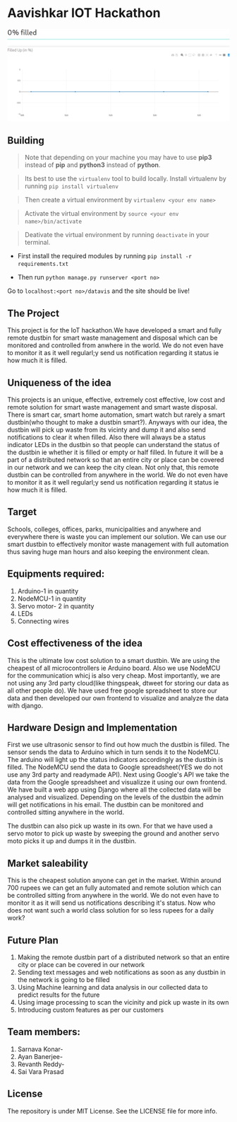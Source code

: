# Aavishkar IOT Hackathon

![demo](./demo.gif)

## Building

>Note that depending on your machine you may have to use **pip3** instead of **pip** and **python3** instead of **python**.


>Its best to use the `virtualenv` tool to build locally. Install virtualenv by running `pip install virtualenv`

>Then create a virtual environment by `virtualenv <your env name>`

>Activate the virtual environment by `source <your env name>/bin/activate`

>Deativate the virtual environment by running `deactivate` in your terminal.

 * First install the required modules by running `pip install -r requirements.txt`

 * Then run `python manage.py runserver <port no>`

 Go to `localhost:<port no>/datavis` and the site should be live!

## The Project

This project is for the IoT hackathon.We have developed a smart and fully remote dustbin for smart waste management and disposal which can be monitored and controlled from anwhere in the world. We do not even have to monitor it as it well 
regularl;y send us notification regarding it status ie how much it is filled.

## Uniqueness of the idea

This projects is an unique, effective, extremely cost effective, low cost and remote solution for smart waste management and smart waste disposal. There is smart car, smart home automation, smart watch but rarely a smart dustbin(who thought to make a dustbin smart?). Anyways with our idea, the dustbin will pick up waste from its vicinty and dump it and also send notifications to clear it when filled. Also there will always be a status indicator LEDs in the dustbin so that people can understand the status of the dustbin ie whether it is filled or empty or half filled. In future it will be a part of a distributed network so that an entire city or place can be covered in our network and we can keep the city clean. Not only that, this remote dustbin can be controlled from anywhere in the world. We do not even have to monitor it as it well 
regularl;y send us notification regarding it status ie how much it is filled.

## Target

Schools, colleges, offices, parks, municipalities and anywhere and everywhere there is waste you can implement our solution.
We can use our smart dustbin to effectively monitor waste management with full automation thus saving huge man hours and also
keeping the environment clean.

## Equipments required:

1. Arduino-1 in quantity
2. NodeMCU-1 in quantity
3. Servo motor- 2 in quantity
4. LEDs
5. Connecting wires

## Cost effectiveness of the idea

This is the ultimate low cost solution to a smart dustbin. We are using the cheapest of all microcontrollers ie Arduino board. Also we use NodeMCU for the communication whicj is also very cheap. Most importantly, we are not using any 3rd party cloud(like thingspeak, dtweet for storing our data as all other people do). We have used free google spreadsheet to store our data and then developed our own frontend to visualize and analyze the data with django.

## Hardware Design and Implementation

First we use ultrasonic sensor to find out how much the dustbin is filled. The sensor sends the data to Arduino which in turn 
sends it to the NodeMCU. The arduino will light up the status indicators accordingly as the dustbin is filled. The NodeMCU
send the data to Google spreadsheet(YES we do not use any 3rd party and readymade API). Next using Google's API we take the 
data from the Google spreadsheet and visualizze it using our own frontend. We have built a web app using Django where all the 
collected data will be analysed and visualized. Depending on the levels of the dustbin the admin will get notifications in his email. The dustbin can be monitored and controlled sitting anywhere in the world.

The dustbin can also pick up waste in its own. For that we have used a servo motor to pick up waste by sweeping the ground and another servo moto picks it up and dumps it in the dustbin.

## Market saleability

This is the cheapest solution anyone can get in the market. Within around 700 rupees we can get an fully automated and remote 
solution which can be controlled sitting from anywhere in the world. We do not even have to monitor it as it will send us
notifications describing it's status. Now who does not want such a world class solution for so less rupees for a daily work?

## Future Plan

1. Making the remote dustbin part of a distributed network so that an entire city or place can be covered in our network 
2. Sending text messages and web notifications as soon as any dustbin in the network is going to be filled
3. Using Machine learning and data analysis in our collected data to predict results for the future
4. Using image processing to scan the vicinity and pick up waste in its own
5. Introducing custom features as per our customers

## Team members:

1. Sarnava Konar-
2. Ayan Banerjee-
3. Revanth Reddy-
4. Sai Vara Prasad

## License
    
The repository is under MIT License. See the LICENSE file for more info.

    
